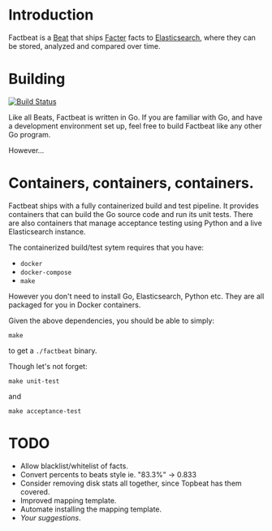 Introduction
============
Factbeat is a [Beat](https://www.elastic.co/products/beats) that ships
[Facter](https://puppetlabs.com/facter) facts to
[Elasticsearch](https://www.elastic.co/products/elasticsearch), where
they can be stored, analyzed and compared over time.

Building
========
[![Build Status](https://travis-ci.org/jarpy/factbeat.svg?branch=master)](https://travis-ci.org/jarpy/factbeat)

Like all Beats, Factbeat is written in Go. If you are familiar with
Go, and have a development environment set up, feel free to build
Factbeat like any other Go program.

However...

Containers, containers, containers.
==================================
Factbeat ships with a fully containerized build and test pipeline. It
provides containers that can build the Go source code and run
its unit tests. There are also containers that manage acceptance
testing using Python and a live Elasticsearch instance.

The containerized build/test sytem requires that you have:
* `docker`
* `docker-compose`
* `make`

However you don't need to install Go, Elasticsearch, Python etc. They
are all packaged for you in Docker containers.

Given the above dependencies, you should be able to simply:
```
make
```
to get a `./factbeat` binary.

Though let's not forget:
```
make unit-test
```
and
```
make acceptance-test
```

TODO
====
* Allow blacklist/whitelist of facts.
* Convert percents to beats style ie. "83.3%" -> 0.833
* Consider removing disk stats all together, since Topbeat has them
  covered.
* Improved mapping template.
* Automate installing the mapping template.
* _Your suggestions_.
